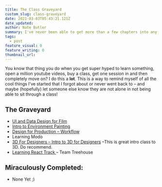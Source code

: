 ```yaml
---
title: The Class Graveyard
custom_slug: class-graveyard
date: 2021-03-03T05:43:21.121Z
date_updated:
author: Nate Butler
summary: I've never been able to get more than a few chapters into any class.
tags:
  - post
feature_visual: 0
feature_writing: 0
thumbnail_url:
---
```


<p>You know that thing you do when you get super hyped to learn something, open a million youtube videos, buy a class,
  get one session in and then completely move on?&nbsp;I do this a <strong>lot</strong>. This is a way to remind myself
  of all the cool things I've started that I&nbsp;forgot about or never went back to – and maybe (hopefully)&nbsp;let
  someone else know they are not alone in not being able to sit through a class!</p>
<h2>The Graveyard</h2>
<ul>
  <li><a href="https://www.learnsquared.com/courses/ui-data-design">UI and Data Design for Film</a></li>
  <li><a href="https://www.learnsquared.com/courses/intro-env-paint">Intro to Environment Painting</a></li>
  <li><a href="https://www.learnsquared.com/courses/dfp-workflow">Design for Production – Workflow</a></li>
  <li>Learning Modo</li>
  <li><a href="https://www.3dfordesigners.com/intro-to-cinema-4d-for-designers">3D For Designers – Intro to 3D for
      Designers</a> –This is great intro class to 3D. Do recommend.</li>
  <li><a href="https://teamtreehouse.com/tracks/learn-react">Learning React Track </a>– Team Treehouse</li>
</ul>
<h2>Miraculously Completed:</h2>
<ul>
  <li>None Yet ;)</li>
</ul>
